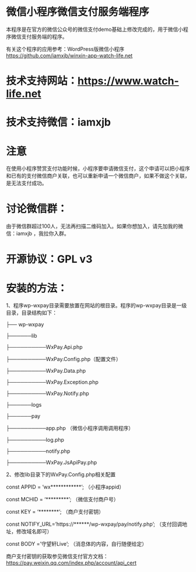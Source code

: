 # 微信小程序微信支付服务端程序

本程序是在官方的微信公众号的微信支付demo基础上修改完成的，用于微信小程序微信支付服务端的程序。

有关这个程序的应用参考：WordPress版微信小程序 https://github.com/iamxjb/winxin-app-watch-life.net 

# 技术支持网站：https://www.watch-life.net

# 技术支持微信：iamxjb

# 注意

 在使用小程序赞赏支付功能时候，小程序要申请微信支付，这个申请可以把小程序和已有的支付微信商户关联，也可以重新申请一个微信商户，如果不做这个关联，是无法支付成功。

# 讨论微信群：

由于微信群超过100人，无法再扫描二维码加入。如果你想加入，请先加我的微信：iamxjb ，我拉你入群。

# 开源协议：GPL v3


# 安装的方法：

1、程序wp-wxpay目录需要放置在网站的根目录。程序的wp-wxpay目录是一级目录，目录结构如下：

├── wp-wxpay

├──────lib

├──────────WxPay.Api.php

├──────────WxPay.Config.php（配置文件）

├──────────WxPay.Data.php

├──────────WxPay.Exception.php

├──────────WxPay.Notify.php

├──────logs

├──────pay

├──────────app.php （微信小程序调用调用程序）

├──────────log.php

├──────────notify.php

├──────────WxPay.JsApiPay.php


2、修改lib目录下的WxPay.Config.php相关配置

const APPID = ‘wx************’;       （小程序appid）

const MCHID = ‘*********’;                （微信支付商户号）

const KEY = ‘********’;                         （商户支付密钥）

const NOTIFY_URL=’https://******/wp-wxpay/pay/notify.php’;          （支付回调地址，修改域名即可）

const BODY =’守望轩Live’;               （消息体的内容，自行随便给定）

商户支付密钥的获取参见微信支付官方文档：https://pay.weixin.qq.com/index.php/account/api_cert


